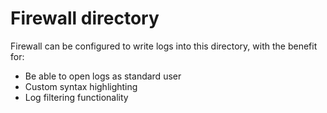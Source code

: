 
# Firewall directory

Firewall can be configured to write logs into this directory, with the benefit for:

- Be able to open logs as standard user
- Custom syntax highlighting
- Log filtering functionality
